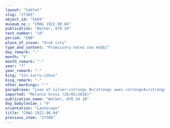```yaml
---
layout: "tablet"
slug: "27385"
object_id: "5669"
museum_no_: "CMAG 1922.90.04"
publication: "Walker, AfO 24"
text_number: "10"
period: "ENB"
place_of_issue: "Uruk city"
type_and_content: "Promissory notes ina muẖẖi"
day_remark: "-"
month: "V"
month_remark: "-"
year: "7"
year_remark: "-"
king: "Sîn-šarru-iškun"
king_remark: "-"
other_markings: "-"
paraphrase: "Loan of silver:<strong> B</strong> owes <strong>A</strong> 1 mina of silver. Beginning with the present day, the debt will bear a yearly interest of 10 shekels per mina (16.7% p.a.). The houses of <strong>C<sub>1</sub></strong> and <strong>C<sub>2</sub></strong>, both sons of <strong>B</strong>, are placed as a pledge. 3 witnesses and the scribe.<br /> &nbsp;<br /> <strong>A</strong> = Bēl-zēri/Aplāya; <strong>B</strong> = Upāqu/[&hellip;]; <strong>C<sub>1</sub></strong> = Aplāya/Upāqu; <strong>C<sub>2</sub></strong> = Nab&ucirc;-&scaron;umu-ukīn; Scribe = Marduk-bēl-ilāni/Nab&ucirc;-zēru-iddin<br /> &nbsp;"
imported: "Melanie Gross (26/05/2016)"
publication_name: "Walker, AfO 24 10"
day_babylonian_: "9"
orientation: "Landscape"
title: "CMAG 1922.90.04"
previous_item: "27388"
---
```

